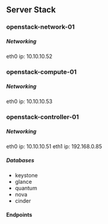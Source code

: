 Server Stack
---
### openstack-network-01

##### Networking
eth0 ip: 10.10.10.52

### openstack-compute-01

##### Networking
eth0 ip: 10.10.10.53

### openstack-controller-01

##### Networking
eth0 ip: 10.10.10.51
eth1 ip: 192.168.0.85

##### Databases
- keystone
- glance
- quantum
- nova
- cinder

#### Endpoints